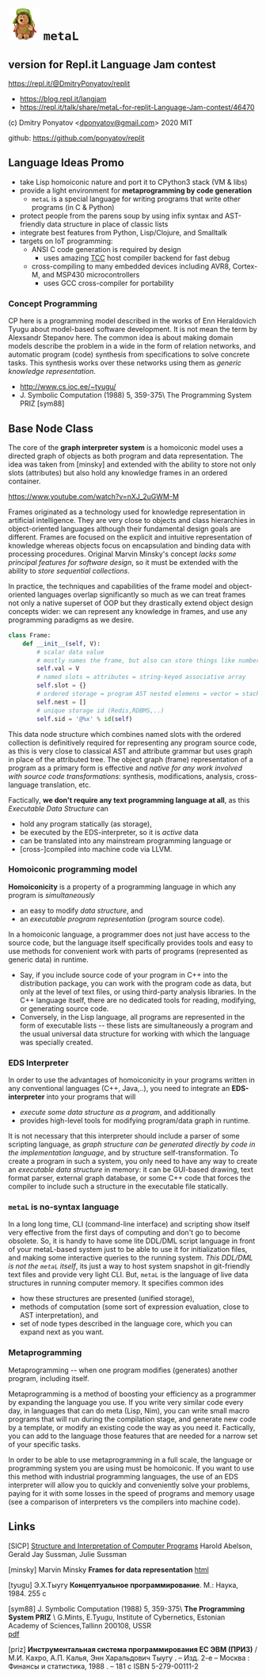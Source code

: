 #  ![logo](doc/hedge64x64.png) `metaL`
## version for Repl.it Language Jam contest

https://repl.it/@DmitryPonyatov/replit

* https://blog.repl.it/langjam
* https://repl.it/talk/share/metaL-for-replit-Language-Jam-contest/46470

(c) Dmitry Ponyatov <<dponyatov@gmail.com>> 2020 MIT

github: https://github.com/ponyatov/replit

## Language Ideas Promo

* take Lisp homoiconic nature and port it to CPython3 stack (VM & libs)
* provide a light environment for **metaprogramming by code generation**
  * `metaL` is a special language for writing programs that write other programs (in C & Python)
* protect people from the parens soup by using infix syntax
  and AST-friendly data structure in place of classic lists
* integrate best features from Python, Lisp/Clojure, and Smalltalk
* targets on IoT programming:
  * ANSI C code generation is required by design
    * uses amazing [TCC](https://bellard.org/tcc/) host compiler backend for fast debug
  * cross-compiling to many embedded devices including
    AVR8, Cortex-M, and MSP430 microcontrollers
    * uses GCC cross-compiler for portability

### Concept Programming

CP here is a programming model described in the works of Enn Heraldovich Tyugu
about model-based software development. It is not mean the term by Alexsandr
Stepanov here. The common idea is about making domain models describe the
problem in a wide in the form of relation networks, and automatic program (code)
synthesis from specifications to solve concrete tasks. This synthesis works over
these networks using them as *generic knowledge representation*.

* http://www.cs.ioc.ee/~tyugu/
* J. Symbolic Computation (1988) 5, 359-375\ The Programming System PRIZ [sym88]

## Base Node Class

The core of the **graph interpreter system** is a homoiconic model uses a
directed graph of objects as both program and data representation. The idea was
taken from [minsky] and extended with the ability to store not only slots
(attributes) but also hold any knowledge frames in an ordered container.

https://www.youtube.com/watch?v=nXJ_2uGWM-M

Frames originated as a technology used for knowledge representation in
artificial intelligence. They are very close to objects and class hierarchies in
object-oriented languages although their fundamental design goals are different.
Frames are focused on the explicit and intuitive representation of knowledge
whereas objects focus on encapsulation and binding data with processing
procedures. Original Marvin Minsky's concept *lacks some principal features for
software design*, so it must be extended with the ability to *store sequential
collections*.

In practice, the techniques and capabilities of the frame model and
object-oriented languages overlap significantly so much as we can treat frames
not only a native superset of OOP but they drastically extend object design
concepts wider: we can represent any knowledge in frames, and use any
programming paradigms as we desire.

```py
class Frame:
    def __init__(self, V):
        # scalar data value
        # mostly names the frame, but also can store things like numbers and strings
        self.val = V
        # named slots = attributes = string-keyed associative array
        self.slot = {}
        # ordered storage = program AST nested elemens = vector = stack
        self.nest = []
        # unique storage id (Redis,RDBMS,..)
        self.sid = '@%x' % id(self)
```

This data node structure which combines named slots with the ordered collection
is definitively required for representing any program source code, as this is
very close to classical AST and attribute grammar but uses graph in place of the
attributed tree. The object graph (frame) representation of a program as a
primary form is effective and *native for any work involved with source code
transformations*: synthesis, modifications, analysis, cross-language
translation, etc.

Factically, **we don't require any text programming language at all**, as this
*Executable Data Structure* can

* hold any program statically (as storage),
* be executed by the EDS-interpreter, so it is *active* data
* can be translated into any mainstream programming language or
* [cross-]compiled into machine code via LLVM.

### Homoiconic programming model

**Homoiconicity** is a property of a programming language in which any program
is *simultaneously*

* an easy to modify *data structure*, and
* an *executable program representation* (program source code).

In a homoiconic language, a programmer does not just have access to the source
code, but the language itself specifically provides tools and easy to use
methods for convenient work with parts of programs (represented as generic data)
in runtime.

* Say, if you include source code of your program in C++ into the distribution
  package, you can work with the program code as data, but only at the level of
  text files, or using third-party analysis libraries. In the C++ language
  itself, there are no dedicated tools for reading, modifying, or generating
  source code.
* Conversely, in the Lisp language, all programs are represented in the form of
  executable lists -- these lists are simultaneously a program and the usual
  universal data structure for working with which the language was specially
  created.

### EDS Interpreter

In order to use the advantages of homoiconicity in your programs written in any
conventional languages (C++, Java,..), you need to integrate an
**EDS-interpreter** into your programs that will

* *execute some data structure as a program*, and additionally
* provides high-level tools for modifying program/data graph in runtime.

It is not necessary that this interpreter should include a parser of some
scripting language, as *graph structure can be generated directly by code in the
implementation language*, and by structure self-transformation. To create a
program in such a system, you only need to have any way to create an *executable
data structure* in memory: it can be GUI-based drawing, text format parser,
external graph database, or some C++ code that forces the compiler to include
such a structure in the executable file statically.

### `metaL` is no-syntax language

In a long long time, CLI (command-line interface) and scripting show itself very
effective from the first days of computing and don't go to become obsolete. So,
it is handy to have some lite DDL/DML script language in front of your
metaL-based system just to be able to use it for initialization files, and
making some interactive queries to the running system. *This DDL/DML is not the
`metaL` itself*, its just a way to host system snapshot in git-friendly text
files and provide very light CLI. But, `metaL` is the language of live data
structures in running computer memory. It specifies common ides
* how these structures are presented (unified storage),
* methods of computation (some sort of expression evaluation, close to AST
  interpretation), and
* set of node types described in the language core, which you can expand next as
  you want.

### Metaprogramming

Metaprogramming -- when one program modifies (generates) another program,
including itself.

Metaprogramming is a method of boosting your efficiency as a programmer by
expanding the language you use. If you write very similar code every day, in
languages ​​that can do meta (Lisp, Nim), you can write small macro programs
that will run during the compilation stage, and generate new code by a template,
or modify an existing code the way as you need it. Factically, you can add to
the language those features that are needed for a narrow set of your specific
tasks.

In order to be able to use metaprogramming in a full scale, the language or
programming system you are using must be homoiconic. If you want to use this
method with industrial programming languages, the use of an EDS interpreter will
allow you to quickly and conveniently solve your problems, paying for it with
some losses in the speed of programs and memory usage (see a comparison of
interpreters vs the compilers into machine code).

## Links

[SICP] [Structure and Interpretation of Computer Programs](https://mitpress.mit.edu/sites/default/files/sicp/full-text/book/book-Z-H-4.html#%_toc_start)
       Harold Abelson, Gerald Jay Sussman, Julie Sussman
       

[minsky] Marvin Minsky **Frames for data representation**
         [html](https://web.media.mit.edu/~minsky/papers/Frames/frames.html)

[tyugu] Э.Х.Тыугу **Концептуальное программирование**. М.: Наука, 1984. 255 с

[sym88] J. Symbolic Computation (1988) 5, 359-375\ **The Programming System PRIZ**
\ G.Mints, E.Tyugu, Institute of Cybernetics, Estonian Academy of
Sciences,Tallinn 200108, USSR \
[pdf](https://www.academia.edu/18315153/The_programming_system_PRIZ?auto=download)

[priz] **Инструментальная система программирования ЕС ЭВМ (ПРИЗ)** / М.И. Кахро,
А.П. Калья, Энн Харальдович Тыугу . – Изд. 2-е – Москва : Финансы и статистика,
1988 . – 181 с ISBN 5-279-00111-2
